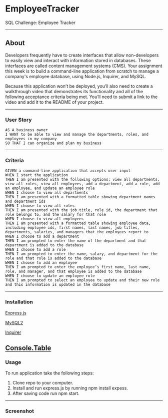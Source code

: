 # EmployeeTracker
SQL Challenge: Employee Tracker

---
## About

Developers frequently have to create interfaces that allow non-developers to easily view and interact with information stored in databases. These interfaces are called content management systems (CMS). Your assignment this week is to build a command-line application from scratch to manage a company's employee database, using Node.js, Inquirer, and MySQL.

Because this application won’t be deployed, you’ll also need to create a walkthrough video that demonstrates its functionality and all of the following acceptance criteria being met. You’ll need to submit a link to the video and add it to the README of your project.

---

### User Story
```
AS A business owner
I WANT to be able to view and manage the departments, roles, and employees in my company
SO THAT I can organize and plan my business
```
---

### Criteria
```
GIVEN a command-line application that accepts user input
WHEN I start the application
THEN I am presented with the following options: view all departments, view all roles, view all employees, add a department, add a role, add an employee, and update an employee role
WHEN I choose to view all departments
THEN I am presented with a formatted table showing department names and department ids
WHEN I choose to view all roles
THEN I am presented with the job title, role id, the department that role belongs to, and the salary for that role
WHEN I choose to view all employees
THEN I am presented with a formatted table showing employee data, including employee ids, first names, last names, job titles, departments, salaries, and managers that the employees report to
WHEN I choose to add a department
THEN I am prompted to enter the name of the department and that department is added to the database
WHEN I choose to add a role
THEN I am prompted to enter the name, salary, and department for the role and that role is added to the database
WHEN I choose to add an employee
THEN I am prompted to enter the employee’s first name, last name, role, and manager, and that employee is added to the database
WHEN I choose to update an employee role
THEN I am prompted to select an employee to update and their new role and this information is updated in the database

```
---

### Installation
[Express.js](https://expressjs.com/en/starter/installing.html)

[MySQL2](https://www.npmjs.com/package/mysql2)

[Inquirer](https://www.npmjs.com/package/inquirer)

[Console.Table](https://www.npmjs.com/package/console.table)
---

### Usage

To run application take the following steps:
1. Clone repo to your computer.
2. Install and run express.js by running npm install expess.
3. After saving code run npm start.

---

### Screenshot 